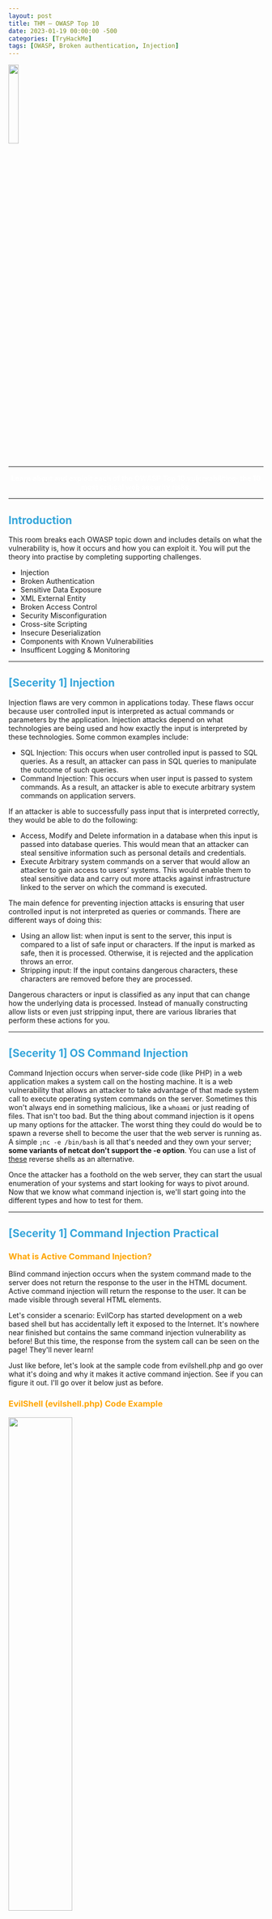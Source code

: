 ```yaml
---
layout: post
title: THM — OWASP Top 10
date: 2023-01-19 00:00:00 -500
categories: [TryHackMe]
tags: [OWASP, Broken authentication, Injection]
---
```


<img src="/assets/images/THM/OWASP%20Top%2010/logo.png" width="20%">

***

<center><strong><font color="White">Learn about and exploit each of the OWASP Top 10 vulnerabilities; the 10 most critical web security risks.</font></strong></center>

***

## <strong><font color="#34A5DA">Introduction</font></strong>

This room breaks each OWASP topic down and includes details on what the vulnerability is, how it occurs and how you can exploit it. You will put the theory into practise by completing supporting challenges.

* Injection
* Broken Authentication
* Sensitive Data Exposure
* XML External Entity
* Broken Access Control
* Security Misconfiguration
* Cross-site Scripting
* Insecure Deserialization
* Components with Known Vulnerabilities
* Insufficent Logging & Monitoring

***

## <strong><font color="#34A5DA">[Secerity 1] Injection</font></strong>

Injection flaws are very common in applications today. These flaws occur because user controlled input is interpreted as actual commands or parameters by the application. Injection attacks depend on what technologies are being used and how exactly the input is interpreted by these technologies. Some common examples include:

* SQL Injection: This occurs when user controlled input is passed to SQL queries. As a result, an attacker can pass in SQL queries to manipulate the outcome of such queries. 
* Command Injection: This occurs when user input is passed to system commands. As a result, an attacker is able to execute arbitrary system commands on application servers.

If an attacker is able to successfully pass input that is interpreted correctly, they would be able to do the following:
* Access, Modify and Delete information in a database when this input is passed into database queries. This would mean that an attacker can steal sensitive information such as personal details and credentials.
* Execute Arbitrary system commands on a server that would allow an attacker to gain access to users’ systems. This would enable them to steal sensitive data and carry out more attacks against infrastructure linked to the server on which the command is executed.

The main defence for preventing injection attacks is ensuring that user controlled input is not interpreted as queries or commands. There are different ways of doing this:
* Using an allow list: when input is sent to the server, this input is compared to a list of safe input or characters. If the input is marked as safe, then it is processed. Otherwise, it is rejected and the application throws an error.
* Stripping input: If the input contains dangerous characters, these characters are removed before they are processed.

Dangerous characters or input is classified as any input that can change how the underlying data is processed. Instead of manually constructing allow lists or even just stripping input, there are various libraries that perform these actions for you.

***

## <strong><font color="#34A5DA">[Secerity 1] OS Command Injection</font></strong>

Command Injection occurs when server-side code (like PHP) in a web application makes a system call on the hosting machine.  It is a web vulnerability that allows an attacker to take advantage of that made system call to execute operating system commands on the server.  Sometimes this won't always end in something malicious, like a `whoami` or just reading of files.  That isn't too bad. But the thing about command injection is it opens up many options for the attacker. The worst thing they could do would be to spawn a reverse shell to become the user that the web server is running as.  A simple `;nc -e /bin/bash` is all that's needed and they own your server; **some variants of netcat don't support the -e option**. You can use a list of [these](https://github.com/swisskyrepo/PayloadsAllTheThings/blob/master/Methodology%20and%20Resources/Reverse%20Shell%20Cheatsheet.md) reverse shells as an alternative. 

Once the attacker has a foothold on the web server, they can start the usual enumeration of your systems and start looking for ways to pivot around.  Now that we know what command injection is, we'll start going into the different types and how to test for them.

***

## <strong><font color="#34A5DA">[Secerity 1] Command Injection Practical</font></strong>

### <font color="#FFA500">What is Active Command Injection?</font>

Blind command injection occurs when the system command made to the server does not return the response to the user in the HTML document.  Active command injection will return the response to the user.  It can be made visible through several HTML elements. 

Let's consider a scenario: EvilCorp has started development on a web based shell but has accidentally left it exposed to the Internet.  It's nowhere near finished but contains the same command injection vulnerability as before!  But this time, the response from the system call can be seen on the page!  They'll never learn!

Just like before, let's look at the sample code from evilshell.php and go over what it's doing and why it makes it active command injection.  See if you can figure it out.  I'll go over it below just as before.

### <font color="#FFA500">EvilShell (evilshell.php) Code Example</font>

<img src="/assets/images/THM/OWASP%20Top%2010/1.png" width="50%">

In pseudocode, the above snippet is doing the following:

1. Checking if the parameter "commandString" is set

2. If it is, then the variable $command_string gets what was passed into the input field

3. The program then goes into a try block to execute the function passthru($command_string).  You can read the docs on passthru() on PHP's website, but in general, it is executing what gets entered into the input then passing the output directly back to the browser.

4. If the try does not succeed, output the error to page.  Generally this won't output anything because you can't output stderr but PHP doesn't let you have a try without a catch.

### <font color="#FFA500">Ways to Detect Active Command Injection</font>

We know that active command injection occurs when you can see the response from the system call.  In the above code, the function `passthru()` is actually what's doing all of the work here.  It's passing the response directly to the document so you can see the fruits of your labor right there.  Since we know that, we can go over some useful commands to try to enumerate the machine a bit further.  The function call here to `passthru()` may not always be what's happening behind the scenes, but I felt it was the easiest and least complicated way to demonstrate the vulnerability.  

### <font color="#FFA500">Commands to try</font>

**Linux**

* whoami
* id
* ifconfig/ip addr
* uname -a
* ps -ef

**Windows**

* whoami
* ver
* ipconfig
* tasklist
* netstat -an

***

> What strange text file is in the website root directory? `drpepper.txt`

> How many non-root/non-service/non-daemon users are there? `0`

> What user is this app running as? `www-data`

> What is the user's shell set as? ` /usr/sbin/nologin`

> What version of Ubuntu is running? `18.04.4`

> Print out the MOTD.  What favorite beverage is shown? `DR PEPPER`

***

## <strong><font color="#34A5DA">[Secerity 2] Broken Authentication</font></strong>

Authentication and session management constitute core components of modern web applications. Authentication allows users to gain access to web applications by verifying their identities. The most common form of authentication is using a username and password mechanism. A user would enter these credentials, the server would verify them. If they are correct, the server would then provide the users’ browser with a session cookie. A session cookie is needed because web servers use HTTP(S) to communicate which is stateless. Attaching session cookies means that the server will know who is sending what data. The server can then keep track of users' actions. 

If an attacker is able to find flaws in an authentication mechanism, they would then successfully gain access to other users’ accounts. This would allow the attacker to access sensitive data (depending on the purpose of the application). Some common flaws in authentication mechanisms include:

* Brute force attacks: If a web application uses usernames and passwords, an attacker is able to launch brute force attacks that allow them to guess the username and passwords using multiple authentication attempts. 
* Use of weak credentials: web applications should set strong password policies. If applications allow users to set passwords such as ‘password1’ or common passwords, then an attacker is able to easily guess them and access user accounts. They can do this without brute forcing and without multiple attempts.
* Weak Session Cookies: Session cookies are how the server keeps track of users. If session cookies contain predictable values, an attacker can set their own session cookies and access users’ accounts. 

There can be various mitigation for broken authentication mechanisms depending on the exact flaw:

* To avoid password guessing attacks, ensure the application enforces a strong password policy. 
* To avoid brute force attacks, ensure that the application enforces an automatic lockout after a certain number of attempts. This would prevent an attacker from launching more brute force attacks.
* Implement Multi Factor Authentication - If a user has multiple methods of authentication, for example, using username and passwords and receiving a code on their mobile device, then it would be difficult for an attacker to get access to both credentials to get access to their account.

***

## <strong><font color="#34A5DA">[Secerity 2] Broken Authentication Practical</font></strong>

For this example, we'll be looking at a logic flaw within the authentication mechanism.

A lot of times what happens is that developers forgets to sanitize the input(username & password) given by the user in the code of their application, which can make them vulnerable to attacks like SQL injection. However, we are going to focus on a vulnerability that happens because of a developer's mistake but is very easy to exploit i.e re-registration of an existing user.

Let's understand this with the help of an example, say there is an existing user with the name admin and now we want to get access to their account so what we can do is try to re-register that username but with slight modification. We are going to enter " admin"(notice the space in the starting). Now when you enter that in the username field and enter other required information like email id or password and submit that data. It will actually register a new user but that user will have the same right as normal admin. That new user will also be able to see all the content presented under the user admin.

To see this in action go to http://MACHINE_IP:8888 and try to register a user name darren, you'll see that user already exists so then try to register a user " darren" and you'll see that you are now logged in and will be able to see the content present only in Darren's account which in our case is the flag that you need to retrieve.

***

> What is the flag that you found in darren's account? `fe86079416a21a3c99937fea8874b667`

> What is the flag that you found in arthur's account? `d9ac0f7db4fda460ac3edeb75d75e16e`

***

## <strong><font color="#34A5DA">[Secerity 3] Sensitive Data Exposute (Introduction)</font></strong>

When a webapp accidentally divulges sensitive data, we refer to it as "Sensitive Data Exposure". This is often data directly linked to customers (e.g. names, dates-of-birth, financial information, etc), but could also be more technical information, such as usernames and passwords. At more complex levels this often involves techniques such as a "Man in The Middle Attack", whereby the attacker would force user connections through a device which they control, then take advantage of weak encryption on any transmitted data to gain access to the intercepted information (if the data is even encrypted in the first place...). Of course, many examples are much simpler, and vulnerabilities can be found in web apps which can be exploited without any advanced networking knowledge. Indeed, in some cases, the sensitive data can be found directly on the webserver itself...

The web application in this box contains one such vulnerability. Deploy the machine, then read through the supporting material in the following tasks as the box boots up.

***

## <strong><font color="#34A5DA">[Secerity 3] Sensitive Data Exposute (Supporting Material 1)</font></strong>

***

## <strong><font color="#34A5DA">[Secerity 3] Sensitive Data Exposute (Supporting Material 2)</font></strong>

***

## <strong><font color="#34A5DA">[Secerity 3] Sensitive Data Exposute (Challenge)</font></strong>

***

## <strong><font color="#34A5DA">[Secerity 4] XML External Entity</font></strong>

***

## <strong><font color="#34A5DA">[Secerity 4] XML External Entity — eXtensible Markup Language</font></strong>

***

## <strong><font color="#34A5DA">[Secerity 4] XML External Entity — DTD</font></strong>

***

## <strong><font color="#34A5DA">[Secerity 4] XML External Entity — XXE Payload</font></strong>

***

## <strong><font color="#34A5DA">[Secerity 4] XML External Entity — Exploiting</font></strong>

***

## <strong><font color="#34A5DA">[Secerity 5] Broken Access Control</font></strong>

***

## <strong><font color="#34A5DA">[Secerity 5] Broken Access Control (IDOR Challenge)</font></strong>

***

## <strong><font color="#34A5DA">[Secerity 6] Security Misconfiguration</font></strong>

***

## <strong><font color="#34A5DA">[Secerity 7] Cross-site Scripting</font></strong>

***

## <strong><font color="#34A5DA">[Secerity 8] Insecure Deserialization</font></strong>

***

## <strong><font color="#34A5DA">[Secerity 8] Insecure Deserialization — Objects</font></strong>

***

## <strong><font color="#34A5DA">[Secerity 8] Insecure Deserialization — Deserialization</font></strong>

***

## <strong><font color="#34A5DA">[Secerity 8] Insecure Deserialization — Cookies</font></strong>

***

## <strong><font color="#34A5DA">[Secerity 8] Insecure Deserialization — Cookies Practical</font></strong>

***

## <strong><font color="#34A5DA">[Secerity 8] Insecure Deserialization — Code Execution</font></strong>

***

## <strong><font color="#34A5DA">[Secerity 9] Components With Known Vulnerabilities — Intro</font></strong>

***

## <strong><font color="#34A5DA">[Secerity 9] Components With Known Vulnerabilities — Exploit</font></strong>

***

## <strong><font color="#34A5DA">[Secerity 9] Components With Known Vulnerabilities — Lab</font></strong>

***

## <strong><font color="#34A5DA">[Secerity 10] Insufficent Logging and Monitoring</font></strong>







